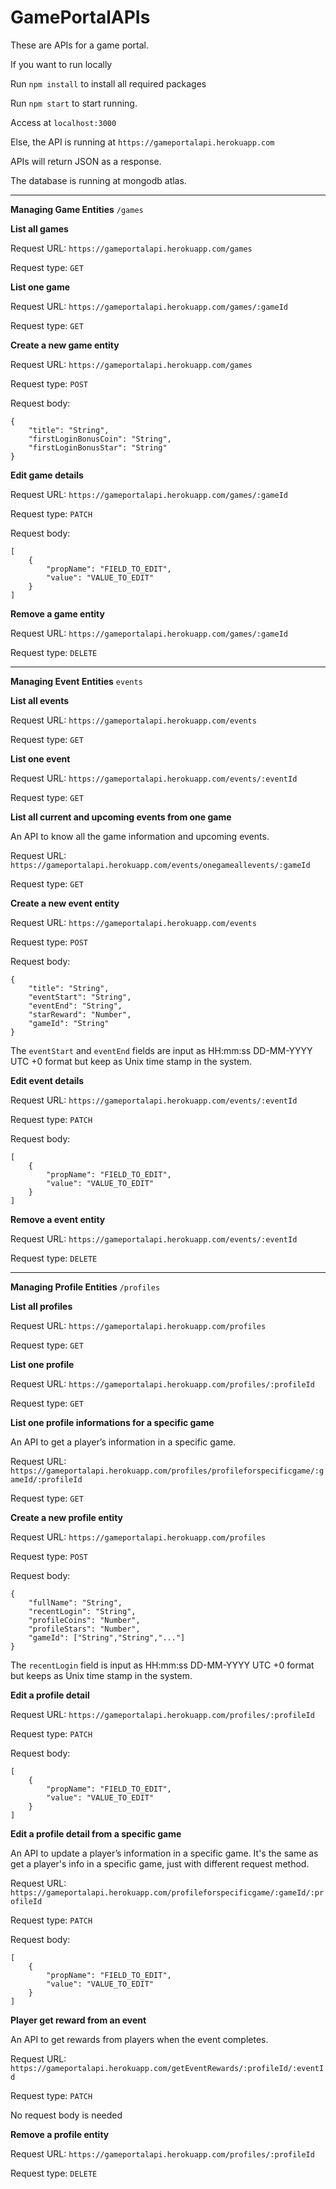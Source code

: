 # GamePortalAPIs

These are APIs for a game portal.

If you want to run locally

Run `npm install` to install all required packages

Run `npm start` to start running.

Access at `localhost:3000`

Else, the API is running at `https://gameportalapi.herokuapp.com`

APIs will return JSON as a response.

The database is running at mongodb atlas. 

---

**Managing Game Entities** `/games`

**List all games**

Request URL: `https://gameportalapi.herokuapp.com/games`

Request type: `GET`

**List one game**

Request URL: `https://gameportalapi.herokuapp.com/games/:gameId`

Request type: `GET`

**Create a new game entity**

Request URL: `https://gameportalapi.herokuapp.com/games`

Request type: `POST`

Request body:
```
{
    "title": "String",
    "firstLoginBonusCoin": "String",
    "firstLoginBonusStar": "String"
}
```

**Edit game details**

Request URL: `https://gameportalapi.herokuapp.com/games/:gameId`

Request type: `PATCH`

Request body:
```
[
    {
        "propName": "FIELD_TO_EDIT",
        "value": "VALUE_TO_EDIT"
    }
]
```

**Remove a game entity**

Request URL: `https://gameportalapi.herokuapp.com/games/:gameId`

Request type: `DELETE`

---

**Managing Event Entities** `events`

**List all events**

Request URL: `https://gameportalapi.herokuapp.com/events`

Request type: `GET`

**List one event**

Request URL: `https://gameportalapi.herokuapp.com/events/:eventId`

Request type: `GET`

**List all current and upcoming events from one game**

An API to know all the game information and upcoming events.

Request URL: `https://gameportalapi.herokuapp.com/events/onegameallevents/:gameId`

Request type: `GET`

**Create a new event entity**

Request URL: `https://gameportalapi.herokuapp.com/events`

Request type: `POST`

Request body:
```
{
    "title": "String",
    "eventStart": "String",
    "eventEnd": "String",
    "starReward": "Number",
    "gameId": "String"
}
```
The `eventStart` and `eventEnd` fields are input as HH:mm:ss DD-MM-YYYY UTC +0 format but keep as Unix time stamp in the system.

**Edit event details**

Request URL: `https://gameportalapi.herokuapp.com/events/:eventId`

Request type: `PATCH`

Request body:
```
[
    {
        "propName": "FIELD_TO_EDIT",
        "value": "VALUE_TO_EDIT"
    }
]
```

**Remove a event entity**

Request URL: `https://gameportalapi.herokuapp.com/events/:eventId`

Request type: `DELETE`

---

**Managing Profile Entities** `/profiles`

**List all profiles**

Request URL: `https://gameportalapi.herokuapp.com/profiles`

Request type: `GET`

**List one profile**

Request URL: `https://gameportalapi.herokuapp.com/profiles/:profileId`

Request type: `GET`

**List one profile informations for a specific game**

An API to get a player’s information in a specific game.

Request URL: `https://gameportalapi.herokuapp.com/profiles/profileforspecificgame/:gameId/:profileId`

Request type: `GET`

**Create a new profile entity**

Request URL: `https://gameportalapi.herokuapp.com/profiles`

Request type: `POST`

Request body:
```
{
    "fullName": "String",
    "recentLogin": "String", 
    "profileCoins": "Number",
    "profileStars": "Number",
    "gameId": ["String","String","..."]
}
```
The `recentLogin` field is input as HH:mm:ss DD-MM-YYYY UTC +0 format but keeps as Unix time stamp in the system.


**Edit a profile detail**

Request URL: `https://gameportalapi.herokuapp.com/profiles/:profileId`

Request type: `PATCH`

Request body:
```
[
    {
        "propName": "FIELD_TO_EDIT",
        "value": "VALUE_TO_EDIT"
    }
]
```

**Edit a profile detail from a specific game**

An API to update a player’s information in a specific game. It's the same as get a player's info in a specific game, just with different request method.

Request URL: `https://gameportalapi.herokuapp.com/profileforspecificgame/:gameId/:profileId`

Request type: `PATCH`

Request body:
```
[
    {
        "propName": "FIELD_TO_EDIT",
        "value": "VALUE_TO_EDIT"
    }
]
```

**Player get reward from an event**

An API to get rewards from players when the event completes.

Request URL: `https://gameportalapi.herokuapp.com/getEventRewards/:profileId/:eventId`

Request type: `PATCH`

No request body is needed

**Remove a profile entity**

Request URL: `https://gameportalapi.herokuapp.com/profiles/:profileId`

Request type: `DELETE`